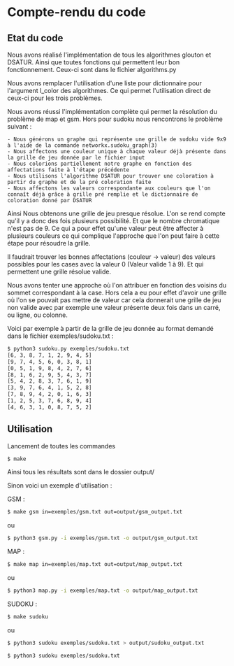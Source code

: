 # Compte-rendu du code

## Etat du code

Nous avons réalisé l'implémentation de tous les algorithmes glouton et DSATUR.
Ainsi que toutes fonctions qui permettent leur bon fonctionnement.
Ceux-ci sont dans le fichier algorithms.py

Nous avons remplacer l'utilisation d'une liste pour dictionnaire pour l'argument l_color des algorithmes.
Ce qui permet l'utilisation direct de ceux-ci pour les trois problèmes.

Nous avons réussi l'implémentation complète qui permet la résolution du problème de map et gsm.
Hors pour sudoku nous rencontrons le problème suivant :

	- Nous générons un graphe qui représente une grille de sudoku vide 9x9 à l'aide de la commande networkx.sudoku_graph(3)
	- Nous affectons une couleur unique à chaque valeur déjà présente dans la grille de jeu donnée par le fichier input
	- Nous colorions partiellement notre graphe en fonction des affectations faite à l'étape précédente
	- Nous utilisons l'algorithme DSATUR pour trouver une coloration à partir du graphe et de la pré coloration faite
	- Nous affectons les valeurs correspondante aux couleurs que l'on connaît déjà grâce à grille pré remplie et le dictionnaire de coloration donné par DSATUR

Ainsi Nous obtenons une grille de jeu presque résolue. L'on se rend compte qu'il y a donc des fois plusieurs possibilité. Et que le nombre chromatique n'est pas de 9.
Ce qui a pour effet qu'une valeur peut être affecter à plusieurs couleurs ce qui complique l'approche que l'on peut faire à cette étape pour résoudre la grille.

Il faudrait trouver les bonnes affectations (couleur -> valeur) des valeurs possibles pour les cases avec la valeur 0 (Valeur valide 1 à 9).
Et qui permettent une grille résolue valide.

Nous avons tenter une approche où l'on attribuer en fonction des voisins du sommet correspondant à la case.
Hors cela a eu pour effet d'avoir une grille où l'on se pouvait pas mettre de valeur car cela donnerait une grille de jeu non valide
avec par exemple une valeur présente deux fois dans un carré, ou ligne, ou colonne.

Voici par exemple à partir de la grille de jeu donnée au format demandé dans le fichier exemples/sudoku.txt :

```bash
$ python3 sudoku.py exemples/sudoku.txt
[6, 3, 8, 7, 1, 2, 9, 4, 5]
[9, 7, 4, 5, 6, 0, 3, 8, 1]
[0, 5, 1, 9, 8, 4, 2, 7, 6]
[8, 1, 6, 2, 9, 5, 4, 3, 7]
[5, 4, 2, 8, 3, 7, 6, 1, 9]
[3, 9, 7, 6, 4, 1, 5, 2, 8]
[7, 8, 9, 4, 2, 0, 1, 6, 3]
[1, 2, 5, 3, 7, 6, 8, 9, 4]
[4, 6, 3, 1, 0, 8, 7, 5, 2]
```

## Utilisation

Lancement de toutes les commandes

```bash
$ make
```

Ainsi tous les résultats sont dans le dossier output/

Sinon voici un exemple d'utilisation :

GSM :

```bash
$ make gsm in=exemples/gsm.txt out=output/gsm_output.txt
```

ou 

```bash
$ python3 gsm.py -i exemples/gsm.txt -o output/gsm_output.txt
```

MAP :

```bash
$ make map in=exemples/map.txt out=output/map_output.txt
```

ou 

```bash
$ python3 map.py -i exemples/map.txt -o output/map_output.txt
```

SUDOKU :

```bash
$ make sudoku
```

ou 

```bash
$ python3 sudoku exemples/sudoku.txt > output/sudoku_output.txt
```

```bash
$ python3 sudoku exemples/sudoku.txt
```
